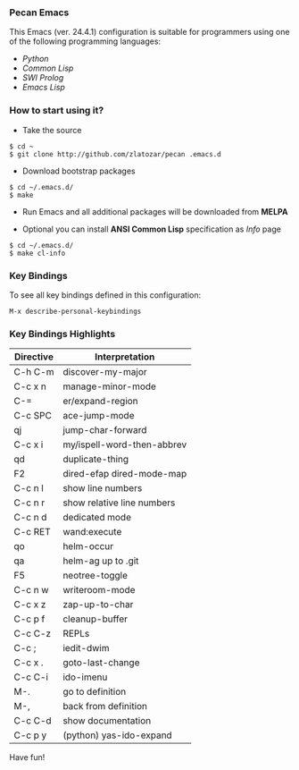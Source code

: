 ### Pecan Emacs

This Emacs (ver. 24.4.1) configuration is suitable for programmers using one of the
following programming languages:

* _Python_
* _Common Lisp_
* _SWI Prolog_
* _Emacs Lisp_

### How to start using it?

- Take the source

```
$ cd ~
$ git clone http://github.com/zlatozar/pecan .emacs.d
```

- Download bootstrap packages

```
$ cd ~/.emacs.d/
$ make
```

- Run Emacs and all additional packages will be downloaded from **MELPA**

- Optional you can install **ANSI Common Lisp** specification as _Info_ page

```
$ cd ~/.emacs.d/
$ make cl-info
```

### Key Bindings

To see all key bindings defined in this configuration:

```
M-x describe-personal-keybindings
```

### Key Bindings Highlights

Directive  |  Interpretation
---------  |  --------------
C-h C-m    |  discover-my-major
C-c x n    |  manage-minor-mode
C-=        |  er/expand-region
C-c SPC    |  ace-jump-mode
qj         |  jump-char-forward
C-c x i    |  my/ispell-word-then-abbrev
qd         |  duplicate-thing
F2         |  dired-efap dired-mode-map
C-c n l    |  show line numbers
C-c n r    |  show relative line numbers
C-c n d    |  dedicated mode
C-c RET    |  wand:execute
qo         |  helm-occur
qa         |  helm-ag up to .git
F5         |  neotree-toggle
C-c n w    |  writeroom-mode
C-c x z    |  zap-up-to-char
C-c p f    |  cleanup-buffer
C-c C-z    |  REPLs
C-c ;      |  iedit-dwim
C-c x .    |  goto-last-change
C-c C-i    |  ido-imenu
M-.        |  go to definition
M-,        |  back from definition
C-c C-d    |  show documentation
C-c p y    |  (python) yas-ido-expand


Have fun!
